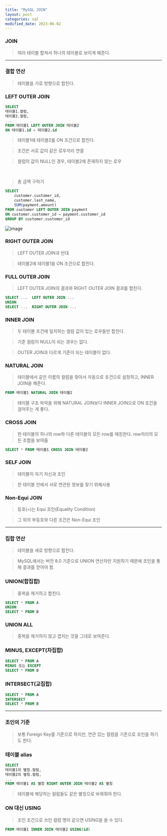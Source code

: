 ```yaml
---
title: "MySQL JOIN"
layout: post
categories: sql
modified_date: 2023-06-02
--- 
```

 

### JOIN
> 여러 테이블 합쳐서 하나의 테이블로 보이게 해준다.

---

### 결합 연산
> 테이블을 가로 방향으로 합친다.


### LEFT OUTER JOIN
```sql
SELECT 
테이블1.컬럼,
테이블2.컬럼,
...
FROM 테이블1 LEFT OUTER JOIN 테이블2
ON 테이블1.id = 테이블2.id
```

> 테이블1에 테이블2를 ON 조건으로 합친다.

> 조건은 서로 값이 같은 로우끼리 연결

> 컬럼의 값이 NULL인 경우, 테이블2에 존재하지 않는 로우

<br>

> 총 금액 구하기

```sql
SELECT
    customer.customer_id,
    customer.last_name,
    SUM(payment.amount)
FROM customer LEFT OUTER JOIN payment
ON customer.customer_id = payment.customer_id
GROUP BY customer.customer_id
```
![image](https://github.com/lmj00/lmj00.github.io/assets/54443194/e12e014b-8fc1-454e-bcf7-eed35596b26d)


### RIGHT OUTER JOIN 
> LEFT OUTER JOIN과 반대

> 테이블2에 테이블1을 ON 조건으로 합친다.


### FULL OUTER JOIN
> LEFT OUTER JOIN의 결과와 RIGHT OUTER JOIN 결과를 합친다.

```sql
SELECT ...  LEFT OUTER JOIN ...
UNION
SELECT ...  RIGHT OUTER JOIN ...
```


### INNER JOIN
> 두 테이블 조건에 일치하는 컬럼 값이 있는 로우들만 합친다. 

> 기준 컬럼이 NULL이 되는 경우는 없다.

> OUTER JOIN과 다르게 기준이 되는 테이블이 없다.


### NATURAL JOIN
> 테이블에서 같은 이름의 컬럼을 찾아서 자동으로 조건으로 설정하고, INNER JOIN을 해준다.

```sql
FROM 테이블1 NATURAL JOIN 테이블2
```
> 테이블 구조 파악을 위해 NATURAL JOIN보다 INNER JOIN으로 ON 조건을 걸어주는 게 좋다.


### CROSS JOIN
> 한 테이블의 하나의 row와 다른 테이블의 모든 row를 매칭한다. row끼리의 모든 조합을 보여줌

```sql
SELECT * FROM 테이블1 CROSS JOIN 테이블2
```


### SELF JOIN
> 테이블이 자기 자신과 조인

> 한 테이블 안에서 서로 연관된 정보를 찾기 위해사용


### Non-Equi JOIN
> 등호(=)는 Equi 조인(Equality Condition)

> 그 외의 부등호와 다른 조건은 Non-Equi 조인

---

### 집합 연산
> 테이블을 세로 방향으로 합친다. 

> MySQL에서는 버전 8.0 기준으로 UNION 연산자만 지원하기 때문에 조인을 통해 결과를 얻어야 함.


### UNION(합집합)
> 중복을 제거하고 합친다.

```sql      
SELECT * FROM A
UNION
SELECT * FROM B
```


### UNION ALL
> 중복을 제거하지 않고 겹치는 것을 그대로 보여준다.


### MINUS, EXCEPT(차집합)
```sql
SELECT * FROM A 
MINUS 또는 EXCEPT 
SELECT * FROM B
```


### INTERSECT(교집합)
```sql
SELECT * FROM A
INTERSECT 
SELECT * FROM B
```    

---

### 조인의 기준
> 보통 Foreign Key를 기준으로 하지만, 연관 있는 컬럼을 기준으로 조인을 하기도 한다.


### 테이블 alias
```sql
SELECT
테이블1의 별칭.컬럼,
테이블2의 별칭.컬럼,
...
FROM 테이블1 AS 별칭 RIGHT OUTER JOIN 테이블2 AS 별칭
```
> 테이블에 해당하는 컬럼들도 같은 별칭으로 바꿔줘야 한다.


### ON 대신 USING
> 조인 조건으로 쓰인 컬럼 명이 같으면 USING을 쓸 수 있다.

```sql
FROM 테이블1 INNER JOIN 테이블2 USING(id)
```